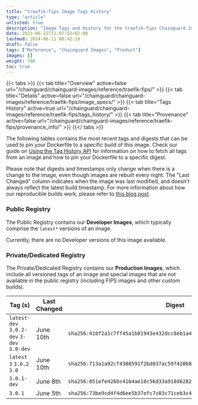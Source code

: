 ```yaml
---
title: "traefik-fips Image Tags History"
type: "article"
unlisted: true
description: "Image Tags and History for the traefik-fips Chainguard Image"
date: 2023-06-22T11:07:52+02:00
lastmod: 2024-06-11 00:42:18
draft: false
tags: ["Reference", "Chainguard Images", "Product"]
images: []
weight: 700
toc: true
---
```


{{< tabs >}}
{{< tab title="Overview" active=false url="/chainguard/chainguard-images/reference/traefik-fips/" >}}
{{< tab title="Details" active=false url="/chainguard/chainguard-images/reference/traefik-fips/image_specs/" >}}
{{< tab title="Tags History" active=true url="/chainguard/chainguard-images/reference/traefik-fips/tags_history/" >}}
{{< tab title="Provenance" active=false url="/chainguard/chainguard-images/reference/traefik-fips/provenance_info/" >}}
{{</ tabs >}}

The following tables contains the most recent tags and digests that can be used to pin your Dockerfile to a specific build of this image. Check our guide on [Using the Tag History API](/chainguard/chainguard-images/using-the-tag-history-api/) for information on how to fetch all tags from an image and how to pin your Dockerfile to a specific digest.

Please note that digests and timestamps only change when there is a change to the image, even though images are rebuilt every night. The "Last Changed" column indicates when the image was last modified, and doesn't always reflect the latest build timestamp. For more information about how our reproducible builds work, please refer to [this blog post](https://www.chainguard.dev/unchained/reproducing-chainguards-reproducible-image-builds).

### Public Registry
The Public Registry contains our **Developer Images**, which typically comprise the `latest*` versions of an image.

Currently, there are no Developer versions of this image available.

### Private/Dedicated Registry
The Private/Dedicated Registry contains our **Production Images**, which include all versioned tags of an image and special images that are not available in the public registry (including FIPS images and other custom builds).

| Tag (s)                                     | Last Changed | Digest                                                                    |
|---------------------------------------------|--------------|---------------------------------------------------------------------------|
|  `latest-dev` `3.0.2-dev` `3-dev` `3.0-dev` | June 10th    | `sha256:410f2a1c7ff45a1b81943e432dcc8eb1a47365cfc006f6eb5bea64043fe1f787` |
|  `latest` `3` `3.0.2` `3.0`                 | June 10th    | `sha256:713a1a92cf4308591f2bd037ac597420b83279855853754b7671bed2be8b4c82` |
|  `3.0.1-dev`                                | June 8th     | `sha256:051efe426bc4164ae18c56d33a918d6282f533b8b23f5fd1f89eabf4dc72aad0` |
|  `3.0.1`                                    | June 5th     | `sha256:73be9cd4f4d6ee5b37efc7c03c71ceb3c4679d6734577504afeb52e03d764bd3` |

